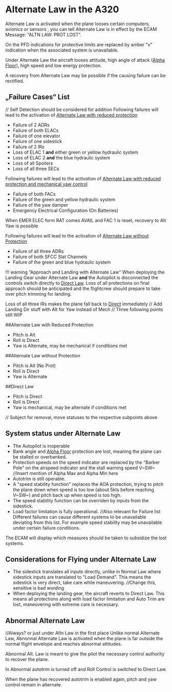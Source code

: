 # Alternate Law in the A320

Alternate Law is activated when the plane looses certain computers, avionics or sensors , you can tell Alternate Law is in effect by the ECAM Message: "ALTN LAW: PROT LOST".

On the PFD indications for protective limits are replaced by amber "x" indication when the associated system is unavailable.


Under Alternate Law the aircraft looses attitude, high angle of attack ([Alpha Floor](afloor.md)), high speed and low energy protection.

A recovery from Alternate Law may be possible if the causing failure can be rectified.

## „Failure Cases“ List
// Self Detection should be considered for addition
Following failures will lead to the activation of [Alternate Law with reduced protection](#Alternate-Law-with-Reduced-Protection)

- Failure of 2 ADRs
- Failure of both ELACs
- Failure of one elevator
- Failure of one sidestick
- Failure of 2 IRs
- Loss of ELAC 1 **and** either green or yellow hydraulic system 
- Loss of ELAC 2 **and** the blue hydraulic system
- Loss of all Spoilers
- Loss of all three SECs

Following failures will lead to the activation of [Alternate Law with reduced protection and mechanical yaw control](#Alternate-Law-with-Reduced-Protection)

- Failure of both FACs
- Failure of the green and yellow hydraulic system
- Failure of the yaw damper
- Emergency Electrical Configuration (On Batteries)

When EMER ELEC form RAT comes AVAIL and FAC 1 is reset, recovery to Alt Yaw is possible

Following failures will lead to the activation of [Alternate Law without Protection](#Alternate-Law-without-Protection)

- Failure of all three ADRs
- Failure of both SFCC Slat Channels 
- Failure of the green and blue hydraulic system

!!! warning “Approach and Landing with Alternate Law“
    When deploying the Landing Gear under Alternate Law **and** the Autopilot is disconnected
    the controls switch directly to [Direct Law](#Direct-Law).
    Loss of all protections on final approach should be anticipated and the flightcrew should prepare to take over pitch trimming for landing.  

Loss of all three IRs makes the plane fall back to [Direct](#Direct-Law) immediately
// Add Landing Dir stuff with Alt for Yaw instead of Mech
// Three following points still WIP

##Alternate Law with Reduced Protection

- Pitch is Alt
- Roll is Direct
- Yaw is Alternate, may be mechanical if conditions met

##Alternate Law without Protection

- Pitch is Alt (No Prot)
- Roll is Direct
- Yaw is Alternate

##Direct Law

- Pitch is Direct
- Roll is Direct
- Yaw is mechanical, may be alternate if conditions met

// Subject for removal, move statuses to the respective subpoints above
## System status under Alternate Law
- The Autopilot is inoperable
- Bank angle and [Alpha Floor](afloor.md) protection are lost, meaning the plane can be stalled or overbanked. 
- Protection speeds on the speed indicator are replaced by the "Barber Pole" on the airspeed indicator and the stall warning speed V~SW~
//Insert mention of Alpha Max and Alpha Min here 
- Autotrim is still operable.
- A "speed stability function" replaces the AOA protection, trying to pitch the plane down when speed is too low (about 5kts before reaching V~SW~) and pitch back up when speed is too high.
- The speed stability function can be overriden by inputs from the sidestick.
- Load factor limitation is fully operational.
//Also relevant for Failure list
Different failures can cause different systems to be unavailable deviating from this list. For example speed stability may be unavailable under certain failure conditions.

The ECAM will display which measures should be taken to subsidize the lost systems.

## Considerations for Flying under Alternate Law
- The sidestick translates all inputs directly, unlike in Normal Law where sidestick inputs are translated to "Load Demand". This means the sidestick is very direct, take care while maneuvering.
//Change this, sensitive is bad wording 
- When deploying the landing gear, the aircraft reverts to Direct Law. This means all protections along with load factor limitation and Auto Trim are lost, maneuvering with extreme care is necessary.

## Abnormal Alternate Law
//Always? or just under Altn Law in the first place
Unlike normal Alternate Law, Abnormal Alternate Law is activated when the plane is far outside the normal flight envelope and reaches abnormal attitudes.

Abnormal Alt. Law is meant to give the pilot the necessary control authority to recover the plane.

In Abnormal autotrim is turned off and Roll Control is switched to Direct Law.

When the plane has recovered autotrim is enabled again, pitch and yaw control remain in alternate.
